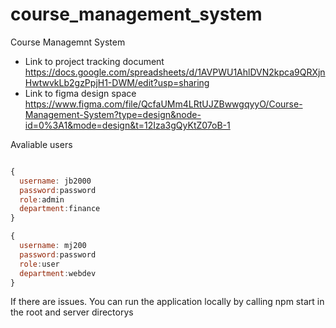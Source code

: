 # course_management_system

Course Managemnt System

- Link to project tracking document <https://docs.google.com/spreadsheets/d/1AVPWU1AhlDVN2kpca9QRXjnHwtwvkLb2gzPpjH1-DWM/edit?usp=sharing>
- Link to figma design space <https://www.figma.com/file/QcfaUMm4LRtUJZBwwgqyyO/Course-Management-System?type=design&node-id=0%3A1&mode=design&t=12Iza3gQyKtZ07oB-1>

Avaliable users

``` js

{
  username: jb2000 
  password:password 
  role:admin 
  department:finance
}

{
  username: mj200 
  password:password 
  role:user
  department:webdev
}
```

If there are issues. You can run the application locally by calling npm start in the root and server directorys
